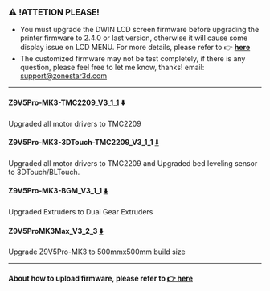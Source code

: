### :warning: !ATTETION PLEASE! 
- You must upgrade the DWIN LCD screen firmware before upgrading the printer firmware to 2.4.0 or last version, otherwise it will cause some display issue on LCD MENU. For more details, please refer to :point_right: [**here**](https://github.com/ZONESTAR3D/Upgrade-kit-guide/tree/main/TFT-LCD/LCD-DWIN)
- The customized firmware may not be test completely, if there is any question, please feel free to let me know, thanks! email: support@zonestar3d.com

-----
#### Z9V5Pro-MK3-TMC2209_V3_1_1 [:arrow_down:](./Z9V5Pro-MK3-TMC2209_V3_1_1.zip)
Upgraded all motor drivers to TMC2209
#### Z9V5Pro-MK3-3DTouch-TMC2209_V3_1_1 [:arrow_down:](./Z9V5Pro-MK3-3DTouch-TMC2209_V3_1_1.zip)
Upgraded all motor drivers to TMC2209 and Upgraded bed leveling sensor to 3DTouch/BLTouch.
#### Z9V5Pro-MK3-BGM_V3_1_1 [:arrow_down:](./Z9V5Pro-MK3-BGM_V3_1_1.zip)
Upgraded Extruders to Dual Gear Extruders 
#### Z9V5ProMK3Max_V3_2_3 [:arrow_down:](./Z9V5ProMK3Max_V3_2_3.zip)
Upgrade Z9V5Pro-MK3 to 500mmx500mm build size

-----
#### About how to upload firmware, please refer to [:point_right: here](https://github.com/ZONESTAR3D/Firmware/tree/master/Z9/Z9V5/bin#how-to-upload-firmware-to-z9v5pro)